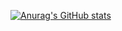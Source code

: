 [![Anurag's GitHub stats](https://github-readme-stats.vercel.app/api/top-langs/?username=BlandineLemaire&show_icons=true&theme=synthwave&layout=compact)](https://github.com/BlandineLemaire/github-readme-stats)
